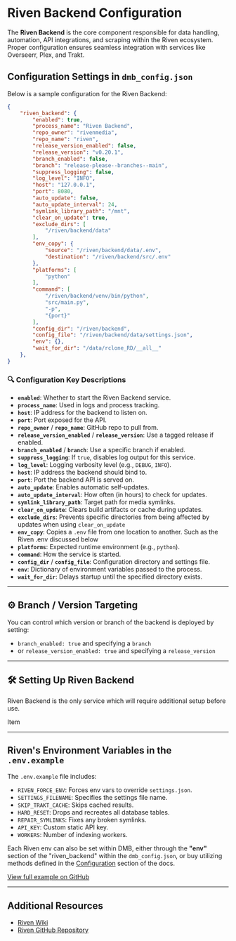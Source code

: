 
# Riven Backend Configuration

The **Riven Backend** is the core component responsible for data handling, automation, API integrations, and scraping within the Riven ecosystem. Proper configuration ensures seamless integration with services like Overseerr, Plex, and Trakt.

## Configuration Settings in `dmb_config.json`

Below is a sample configuration for the Riven Backend:

```json
{
    "riven_backend": {
        "enabled": true,
        "process_name": "Riven Backend",
        "repo_owner": "rivenmedia",
        "repo_name": "riven",
        "release_version_enabled": false,
        "release_version": "v0.20.1",
        "branch_enabled": false,
        "branch": "release-please--branches--main",
        "suppress_logging": false,
        "log_level": "INFO",
        "host": "127.0.0.1",
        "port": 8080,
        "auto_update": false,
        "auto_update_interval": 24,
        "symlink_library_path": "/mnt",
        "clear_on_update": true,
        "exclude_dirs": [
            "/riven/backend/data"
        ],
        "env_copy": {
            "source": "/riven/backend/data/.env",
            "destination": "/riven/backend/src/.env"
        },
        "platforms": [
            "python"
        ],
        "command": [
            "/riven/backend/venv/bin/python",
            "src/main.py",
            "-p",
            "{port}"
        ],
        "config_dir": "/riven/backend",
        "config_file": "/riven/backend/data/settings.json",        
        "env": {},
        "wait_for_dir": "/data/rclone_RD/__all__"
    },
}
```

### 🔍 Configuration Key Descriptions

- **`enabled`**: Whether to start the Riven Backend service.
- **`process_name`**: Used in logs and process tracking.
- **`host`**: IP address for the backend to listen on.
- **`port`**: Port exposed for the API.
- **`repo_owner`** / **`repo_name`**: GitHub repo to pull from.
- **`release_version_enabled`** / **`release_version`**: Use a tagged release if enabled.
- **`branch_enabled`** / **`branch`**: Use a specific branch if enabled.
- **`suppress_logging`**: If `true`, disables log output for this service.
- **`log_level`**: Logging verbosity level (e.g., `DEBUG`, `INFO`).
- **`host`**: IP address the backend should bind to.
- **`port`**: Port the backend API is served on.
- **`auto_update`**: Enables automatic self-updates.
- **`auto_update_interval`**: How often (in hours) to check for updates.
- **`symlink_library_path`**: Target path for media symlinks.
- **`clear_on_update`**: Clears build artifacts or cache during updates.
- **`exclude_dirs`**: Prevents specific directories from being affected by updates when using `clear_on_update`
- **`env_copy`**: Copies a `.env` file from one location to another. Such as the Riven .env discussed below
- **`platforms`**: Expected runtime environment (e.g., `python`).
- **`command`**: How the service is started.
- **`config_dir`** / **`config_file`**: Configuration directory and settings file.
- **`env`**: Dictionary of environment variables passed to the process.
- **`wait_for_dir`**: Delays startup until the specified directory exists.

---

## ⚙️ Branch / Version Targeting
You can control which version or branch of the backend is deployed by setting:

- `branch_enabled: true` and specifying a `branch`
- or `release_version_enabled: true` and specifying a `release_version`

---

## 🛠️ Setting Up Riven Backend

Riven Backend is the only service which will require additional setup before use.

Item 

---


## Riven's Environment Variables in the `.env.example`

The `.env.example` file includes:

- `RIVEN_FORCE_ENV`: Forces env vars to override `settings.json`.
- `SETTINGS_FILENAME`: Specifies the settings file name.
- `SKIP_TRAKT_CACHE`: Skips cached results.
- `HARD_RESET`: Drops and recreates all database tables.
- `REPAIR_SYMLINKS`: Fixes any broken symlinks.
- `API_KEY`: Custom static API key.
- `WORKERS`: Number of indexing workers.

Each Riven env can also be set within DMB, either through the **"env"** section of the "riven_backend" within the `dmb_config.json`, or buy utilizing methods defined in the [Configuration](../features/configuration.md) section of the docs.



[View full example on GitHub](https://github.com/rivenmedia/riven/blob/main/.env.example)

---

## Additional Resources

- [Riven Wiki](https://rivenmedia.github.io/wiki/)
- [Riven GitHub Repository](https://github.com/rivenmedia/riven)
